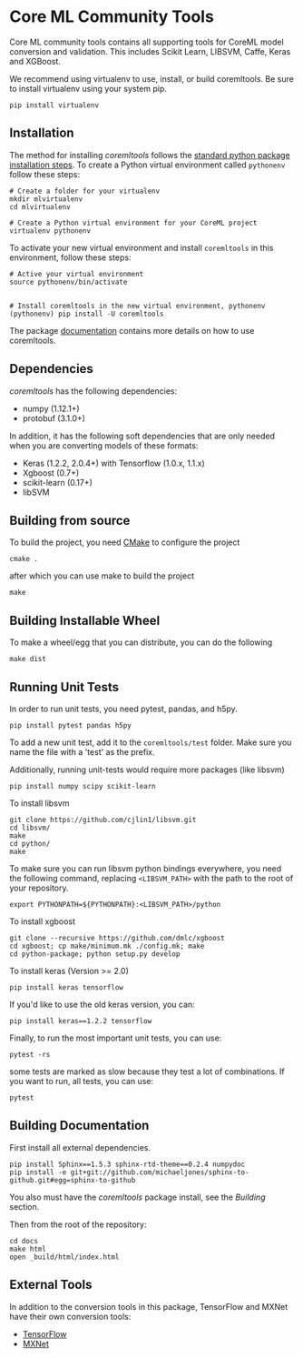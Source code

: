 Core ML Community Tools
=======================

Core ML community tools contains all supporting tools for CoreML model
conversion and validation. This includes Scikit Learn, LIBSVM, Caffe,
Keras and XGBoost.


We recommend using virtualenv to use, install, or build coremltools. Be
sure to install virtualenv using your system pip.

```shell
pip install virtualenv
```

Installation
------------

The method for installing *coremltools* follows the
[standard python package installation steps](https://packaging.python.org/installing/).
To create a Python virtual environment called `pythonenv` follow these steps:

```shell
# Create a folder for your virtualenv
mkdir mlvirtualenv
cd mlvirtualenv

# Create a Python virtual environment for your CoreML project
virtualenv pythonenv
```

To activate your new virtual environment and install `coremltools` in this environment, follow these steps:
```
# Active your virtual environment
source pythonenv/bin/activate


# Install coremltools in the new virtual environment, pythonenv
(pythonenv) pip install -U coremltools
```

The package [documentation](https://apple.github.io/coremltools) contains
more details on how to use coremltools.

Dependencies
------------

*coremltools* has the following dependencies:

- numpy (1.12.1+)
- protobuf (3.1.0+)

In addition, it has the following soft dependencies that are only needed when
you are converting models of these formats:

- Keras (1.2.2, 2.0.4+) with Tensorflow (1.0.x, 1.1.x)
- Xgboost (0.7+)
- scikit-learn (0.17+)
- libSVM


Building from source
--------------------
To build the project, you need [CMake](https://cmake.org) to configure the project

```shell
cmake .
```

after which you can use make to build the project

```shell
make
```

Building Installable Wheel
---------------------------
To make a wheel/egg that you can distribute, you can do the following

```shell
make dist 
```

Running Unit Tests
-------------------
In order to run unit tests, you need pytest, pandas, and h5py. 

```shell
pip install pytest pandas h5py
```

To add a new unit test, add it to the `coremltools/test` folder. Make sure you
name the file with a 'test' as the prefix.

Additionally, running unit-tests would require more packages (like
libsvm)

```shell
pip install numpy scipy scikit-learn
```

To install libsvm

```shell
git clone https://github.com/cjlin1/libsvm.git
cd libsvm/
make
cd python/
make
```

To make sure you can run libsvm python bindings everywhere, you need the
following command, replacing `<LIBSVM_PATH>` with the path to the root of
your repository.

```shell
export PYTHONPATH=${PYTHONPATH}:<LIBSVM_PATH>/python
```

To install xgboost

```shell
git clone --recursive https://github.com/dmlc/xgboost
cd xgboost; cp make/minimum.mk ./config.mk; make
cd python-package; python setup.py develop
```

To install keras (Version >= 2.0)

```shell
pip install keras tensorflow
```

If you'd like to use the old keras version, you can:

```shell
pip install keras==1.2.2 tensorflow
```

Finally, to run the most important unit tests, you can use:

```shell
pytest -rs
```
some tests are marked as slow because they test a lot of combinations.
If you want to run, all tests, you can use:

```shell
pytest
```

Building Documentation
----------------------
First install all external dependencies.

```shell
pip install Sphinx==1.5.3 sphinx-rtd-theme==0.2.4 numpydoc
pip install -e git+git://github.com/michaeljones/sphinx-to-github.git#egg=sphinx-to-github
```

You also must have the *coremltools* package install, see the *Building* section.

Then from the root of the repository:

```shell
cd docs
make html
open _build/html/index.html
```

External Tools
--------------
In addition to the conversion tools in this package, TensorFlow and MXNet have their own conversion tools:

- [TensorFlow](https://pypi.python.org/pypi/tfcoreml)
- [MXNet](https://github.com/apache/incubator-mxnet/tree/master/tools/coreml)
